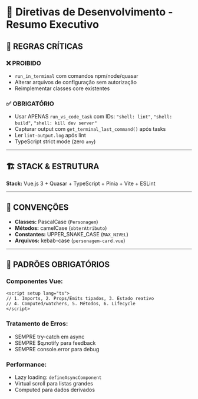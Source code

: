# 🤖 Diretivas de Desenvolvimento - Resumo Executivo

## 🚨 **REGRAS CRÍTICAS**

### **❌ PROIBIDO**

- `run_in_terminal` com comandos npm/node/quasar
- Alterar arquivos de configuração sem autorização
- Reimplementar classes core existentes

### **✅ OBRIGATÓRIO**

- Usar APENAS `run_vs_code_task` com IDs: `"shell: lint"`, `"shell: build"`, `"shell: kill dev server"`
- Capturar output com `get_terminal_last_command()` após tasks
- Ler `lint-output.log` após lint
- TypeScript strict mode (zero `any`)

---

## 🏗️ **STACK & ESTRUTURA**

**Stack:** Vue.js 3 + Quasar + TypeScript + Pinia + Vite + ESLint

---

## 📝 **CONVENÇÕES**

- **Classes:** PascalCase (`Personagem`)
- **Métodos:** camelCase (`obterAtributo`)
- **Constantes:** UPPER_SNAKE_CASE (`MAX_NIVEL`)
- **Arquivos:** kebab-case (`personagem-card.vue`)

---

## 🔧 **PADRÕES OBRIGATÓRIOS**

### **Componentes Vue:**

```vue
<script setup lang="ts">
// 1. Imports, 2. Props/Emits tipados, 3. Estado reativo
// 4. Computed/watchers, 5. Métodos, 6. Lifecycle
</script>
```

### **Tratamento de Erros:**

- SEMPRE try-catch em async
- SEMPRE $q.notify para feedback
- SEMPRE console.error para debug

### **Performance:**

- Lazy loading: `defineAsyncComponent`
- Virtual scroll para listas grandes
- Computed para dados derivados
